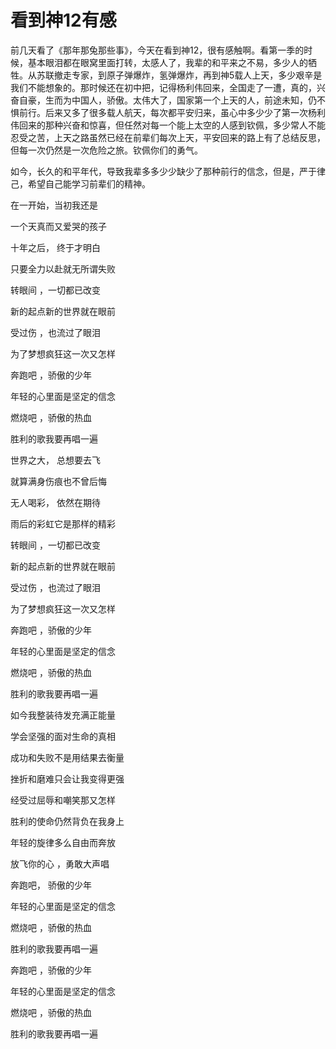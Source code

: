 # 看到神12有感

​		前几天看了《那年那兔那些事》，今天在看到神12，很有感触啊。看第一季的时候，基本眼泪都在眼窝里面打转，太感人了，我辈的和平来之不易，多少人的牺牲。从苏联撤走专家，到原子弹爆炸，氢弹爆炸，再到神5载人上天，多少艰辛是我们不能想象的。那时候还在初中把，记得杨利伟回来，全国走了一遭，真的，兴奋自豪，生而为中国人，骄傲。太伟大了，国家第一个上天的人，前途未知，仍不惧前行。后来又多了很多载人航天，每次都平安归来，虽心中多少少了第一次杨利伟回来的那种兴奋和惊喜，但任然对每一个能上太空的人感到钦佩，多少常人不能忍受之苦，上天之路虽然已经在前辈们每次上天，平安回来的路上有了总结反思，但每一次仍然是一次危险之旅。钦佩你们的勇气。

​		如今，长久的和平年代，导致我辈多多少少缺少了那种前行的信念，但是，严于律己，希望自己能学习前辈们的精神。



在一开始，当初我还是

一个天真而又爱哭的孩子

十年之后， 终于才明白

只要全力以赴就无所谓失败

转眼间 ，一切都已改变

新的起点新的世界就在眼前

受过伤 ，也流过了眼泪

为了梦想疯狂这一次又怎样

奔跑吧 ，骄傲的少年

年轻的心里面是坚定的信念

燃烧吧 ，骄傲的热血

胜利的歌我要再唱一遍

世界之大， 总想要去飞

就算满身伤痕也不曾后悔

无人喝彩， 依然在期待

雨后的彩虹它是那样的精彩

转眼间 ，一切都已改变

新的起点新的世界就在眼前

受过伤 ，也流过了眼泪

为了梦想疯狂这一次又怎样

奔跑吧 ，骄傲的少年

年轻的心里面是坚定的信念

燃烧吧 ，骄傲的热血

胜利的歌我要再唱一遍

如今我整装待发充满正能量

学会坚强的面对生命的真相

成功和失败不是用结果去衡量

挫折和磨难只会让我变得更强

经受过屈辱和嘲笑那又怎样

胜利的使命仍然背负在我身上

年轻的旋律多么自由而奔放

放飞你的心 ，勇敢大声唱

奔跑吧， 骄傲的少年

年轻的心里面是坚定的信念

燃烧吧 ，骄傲的热血

胜利的歌我要再唱一遍

奔跑吧 ，骄傲的少年

年轻的心里面是坚定的信念

燃烧吧 ，骄傲的热血

胜利的歌我要再唱一遍